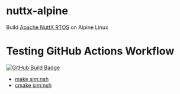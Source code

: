 # nuttx-alpine
Build [Apache NuttX RTOS](https://github.com/apache/nuttx) on Alpine Linux
# Testing GitHub Actions Workflow
[![GitHub Build Badge](https://github.com/simbit18/nuttx-alpine/workflows/Alpine_Cmake_nsh/badge.svg)](https://github.com/simbit18/nuttx-alpine/actions/workflows/Alpine_Cmake_nsh.yml)
* [make sim:nsh](https://github.com/simbit18/nuttx-alpine/blob/main/.github/workflows/Alpine_Sim_nsh.yml)
* [cmake sim:nsh](https://github.com/simbit18/nuttx-alpine/blob/main/.github/workflows/Alpine_Cmake_nsh.yml)

